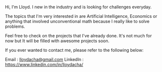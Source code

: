 Hi, I'm Lloyd.
I new in the industry and is looking for challenges everyday.

The topics that I'm very interested in are Artificial Intelligence, Economics or anything that involved unconventional math because I really like to solve problems.

Feel free to check on the projects that I've already done. It's not much for now but It will be filled with awesome projects soon.

If you ever wanted to contact me, please refer to the following below:

Email : lloydacha@gmail.com
LinkedIn : https://www.linkedin.com/in/lloydacha/
